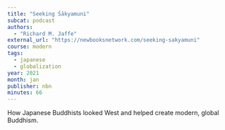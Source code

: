 ```yaml
---
title: "Seeking Śākyamuni"
subcat: podcast
authors:
  - "Richard M. Jaffe"
external_url: "https://newbooksnetwork.com/seeking-sakyamuni"
course: modern
tags:
  - japanese
  - globalization
year: 2021
month: jan
publisher: nbn
minutes: 66
---
```


How Japanese Buddhists looked West and helped create modern, global Buddhism.
